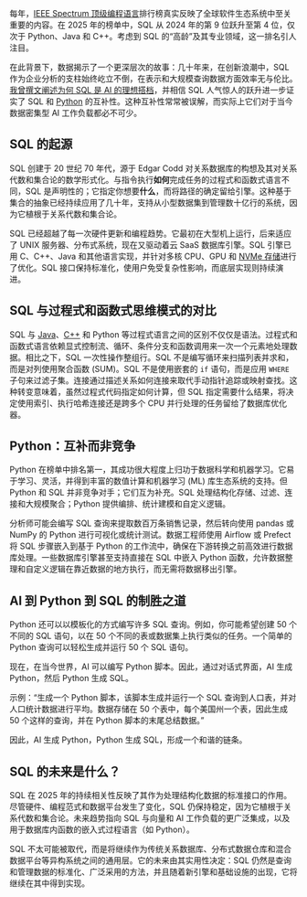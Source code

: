 每年，[IEEE Spectrum 顶级编程语言](https://spectrum.ieee.org/top-programming-languages-2025)排行榜真实反映了全球软件生态系统中至关重要的内容。在 2025 年的榜单中，SQL 从 2024 年的第 9 位跃升至第 4 位，仅次于 Python、Java 和 C++。考虑到 SQL 的“高龄”及其专业领域，这一排名引人注目。

在此背景下，数据揭示了一个更深层次的故事：几十年来，在创新浪潮中，SQL 作为企业分析的支柱始终屹立不倒，在表示和大规模查询数据方面效率无与伦比。[我曾撰文阐述为何 SQL 是 AI 的理想搭档](https://thenewstack.io/why-ai-and-sql-go-together-like-peanut-butter-and-jelly/)，并相信 SQL 人气惊人的跃升进一步证实了 SQL 和 [Python](https://thenewstack.io/an-introduction-to-python-a-language-for-the-ages/) 的互补性。这种互补性常常被误解，而实际上它们对于当今数据密集型 AI 工作负载都必不可少。

## **SQL 的起源**

SQL 创建于 20 世纪 70 年代，源于 Edgar Codd 对关系数据库的构想及其对关系代数和集合论的数学形式化。与指令执行**如何**完成任务的过程式和函数式语言不同，SQL 是声明性的；它指定你想要**什么**，而将路径的确定留给引擎。这种基于集合的抽象已经持续应用了几十年，支持从小型数据集到管理数十亿行的系统，因为它植根于关系代数和集合论。

SQL 已经超越了每一次硬件更新和编程趋势。它最初在大型机上运行，后来适应了 UNIX 服务器、分布式系统，现在又驱动着云 SaaS 数据库引擎。SQL 引擎已用 C、C++、Java 和其他语言实现，并针对多核 CPU、GPU 和 [NVMe 存储](https://thenewstack.io/nvme-of-substantially-reduces-data-access-latency/)进行了优化。SQL 接口保持标准化，使用户免受复杂性影响，而底层实现则持续演进。

## **SQL 与过程式和函数式思维模式的对比**

SQL 与 [Java](https://thenewstack.io/we-can-have-nice-things-upgrading-to-java-21-is-worth-it/)、[C++](https://thenewstack.io/introduction-to-c-programming-language/) 和 Python 等过程式语言之间的区别不仅仅是语法。过程式和函数式语言依赖显式控制流、循环、条件分支和函数调用来一次一个元素地处理数据。相比之下，SQL 一次性操作整组行。SQL 不是编写循环来扫描列表并求和，而是对列使用聚合函数 (SUM)。SQL 不是使用嵌套的 `if` 语句，而是应用 `WHERE` 子句来过滤子集。连接通过描述关系如何连接来取代手动指针追踪或映射查找。这种转变意味着，虽然过程式代码指定如何计算，但 SQL 指定需要什么结果，将决定使用索引、执行哈希连接还是跨多个 CPU 并行处理的任务留给了数据库优化器。

## **Python：互补而非竞争**

Python 在榜单中排名第一，其成功很大程度上归功于数据科学和机器学习。它易于学习、灵活，并得到丰富的数值计算和机器学习 (ML) 库生态系统的支持。但 Python 和 SQL 并非竞争对手；它们互为补充。SQL 处理结构化存储、过滤、连接和大规模聚合；Python 提供编排、统计建模和自定义逻辑。

分析师可能会编写 SQL 查询来提取数百万条销售记录，然后转向使用 pandas 或 NumPy 的 Python 进行可视化或统计测试。数据工程师使用 Airflow 或 Prefect 将 SQL 步骤嵌入到基于 Python 的工作流中，确保在下游转换之前高效进行数据库处理。一些数据库引擎甚至支持直接在 SQL 中嵌入 Python 函数，允许数据整理和自定义逻辑在靠近数据的地方执行，而无需将数据移出引擎。

## **AI 到 Python 到 SQL 的制胜之道**

Python 还可以以模板化的方式编写许多 SQL 查询。例如，你可能希望创建 50 个不同的 SQL 语句，以在 50 个不同的表或数据集上执行类似的任务。一个简单的 Python 查询可以轻松生成并运行 50 个 SQL 语句。

现在，在当今世界，AI 可以编写 Python 脚本。因此，通过对话式界面，AI 生成 Python，然后 Python 生成 SQL。

示例：“生成一个 Python 脚本，该脚本生成并运行一个 SQL 查询到人口表，并对人口统计数据进行平均。数据存储在 50 个表中，每个美国州一个表，因此生成 50 个这样的查询，并在 Python 脚本的末尾总结数据。”

因此，AI 生成 Python，Python 生成 SQL，形成一个和谐的链条。

## **SQL 的未来是什么？**

SQL 在 2025 年的持续相关性反映了其作为处理结构化数据的标准接口的作用。尽管硬件、编程范式和数据平台发生了变化，SQL 仍保持稳定，因为它植根于关系代数和集合论。未来趋势指向 SQL 与向量和 AI 工作负载的更广泛集成，以及用于数据库内函数的嵌入式过程语言（如 Python）。

SQL 不太可能被取代，而是将继续作为传统关系数据库、分布式数据仓库和混合数据平台等异构系统之间的通用层。它的未来由其实用性决定：SQL 仍然是查询和管理数据的标准化、广泛采用的方法，并且随着新引擎和基础设施的出现，它将继续在其中得到实现。